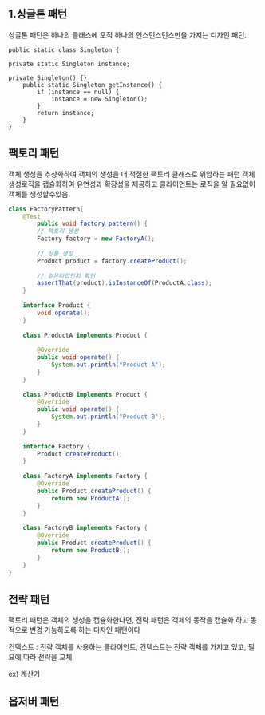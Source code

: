```

```

## 1.싱글톤 패턴

싱글톤 패턴은 하나의 클래스에 오직 하나의 인스턴스턴스만을 가지는 디자인 패턴.

```
public static class Singleton {

private static Singleton instance;

private Singleton() {}
    public static Singleton getInstance() {
        if (instance == null) {
            instance = new Singleton();
        }
        return instance;
    }
}
```

## 팩토리 패턴

객체 생성을 추상화하여 객체의 생성을 더 적절한 팩토리 클래스로 위암하는 패턴
객체 생성로직을 캡슐화하여 유연성과 확장성을 제공하고 클라이언트는 로직을 알 필요없이 객체를 생성할수있음

```java
class FactoryPattern{
    @Test
        public void factory_pattern() {
        // 팩토리 생성
        Factory factory = new FactoryA();
        
        // 상품 생성
        Product product = factory.createProduct();
        
        // 같은타입인지 확인
        assertThat(product).isInstanceOf(ProductA.class);
    }
    
    interface Product {
        void operate();
    }
    
    class ProductA implements Product {
    
        @Override
        public void operate() {
            System.out.println("Product A");
        }
    }
    
    class ProductB implements Product {
        @Override
        public void operate() {
            System.out.println("Product B");
        }
    }
    
    interface Factory {
        Product createProduct();
    }
    
    class FactoryA implements Factory {
        @Override
        public Product createProduct() {
            return new ProductA();
        }
    }
    
    class FactoryB implements Factory {
        @Override
        public Product createProduct() {
            return new ProductB();
        }
    }
}
```
## 전략 패턴

팩토리 패턴은 객체의 생성을 캡슐화한다면, 전략 패턴은 객체의 동작을 캡슐화 하고
동적으로 변경 가능하도록 하는 디자인 패턴이다

컨텍스트 : 전략 객체를 사용하는 클라이언트, 컨텍스트는 전략 객체를 가지고 있고, 필요에 따라 전략을 교체

ex) 계산기

## 옵저버 패턴

